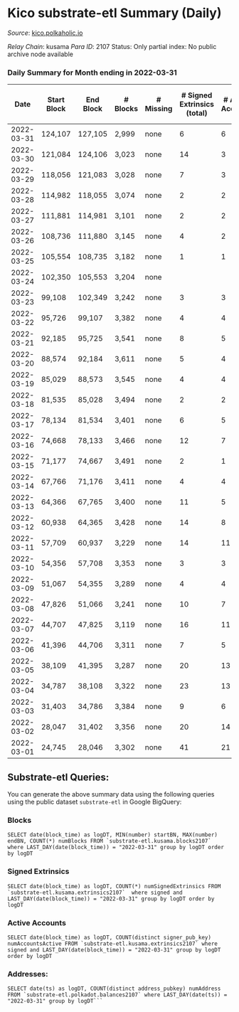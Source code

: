 # Kico substrate-etl Summary (Daily)

_Source_: [kico.polkaholic.io](https://kico.polkaholic.io)

*Relay Chain*: kusama
*Para ID*: 2107
Status: Only partial index: No public archive node available


### Daily Summary for Month ending in 2022-03-31


| Date | Start Block | End Block | # Blocks | # Missing | # Signed Extrinsics (total) | # Active Accounts | # Addresses with Balances | # Events | # Transfers | # XCM Transfers In | # XCM Transfers Out |
| ---- | ----------- | --------- | -------- | --------- | --------------------------- | ----------------- | ------------------------- | -------- | ----------- | ------------------ | ------------------- |
| 2022-03-31 | 124,107 | 127,105 | 2,999 | none  | 6 | 6 | 26,256 | 6,021 | 1  |   |   |
| 2022-03-30 | 121,084 | 124,106 | 3,023 | none  | 14 | 3 | 26,256 | 6,118 | 1  |   |   |
| 2022-03-29 | 118,056 | 121,083 | 3,028 | none  | 7 | 3 | 26,255 | 6,086 | 1  |   |   |
| 2022-03-28 | 114,982 | 118,055 | 3,074 | none  | 2 | 2 | 26,255 | 6,160 |   |   |   |
| 2022-03-27 | 111,881 | 114,981 | 3,101 | none  | 2 | 2 | 26,255 | 6,209 |   |   |   |
| 2022-03-26 | 108,736 | 111,880 | 3,145 | none  | 4 | 2 | 26,255 | 6,304 |   |   |   |
| 2022-03-25 | 105,554 | 108,735 | 3,182 | none  | 1 | 1 | 26,255 | 6,373 |   |   |   |
| 2022-03-24 | 102,350 | 105,553 | 3,204 | none  |  |  | 26,255 | 6,410 |   |   |   |
| 2022-03-23 | 99,108 | 102,349 | 3,242 | none  | 3 | 3 | 26,255 | 6,499 | 1  |   |   |
| 2022-03-22 | 95,726 | 99,107 | 3,382 | none  | 4 | 4 | 26,255 | 6,778 |   |   |   |
| 2022-03-21 | 92,185 | 95,725 | 3,541 | none  | 8 | 5 | 26,255 | 7,112 | 2  |   |   |
| 2022-03-20 | 88,574 | 92,184 | 3,611 | none  | 5 | 4 | 26,255 | 7,239 |   |   |   |
| 2022-03-19 | 85,029 | 88,573 | 3,545 | none  | 4 | 4 | 26,255 | 7,110 | 1  |   |   |
| 2022-03-18 | 81,535 | 85,028 | 3,494 | none  | 2 | 2 | 26,254 | 6,996 |   |   |   |
| 2022-03-17 | 78,134 | 81,534 | 3,401 | none  | 6 | 5 | 26,254 | 6,828 | 1  |   |   |
| 2022-03-16 | 74,668 | 78,133 | 3,466 | none  | 12 | 7 | 26,253 | 6,972 | 6  |   |   |
| 2022-03-15 | 71,177 | 74,667 | 3,491 | none  | 2 | 1 | 26,252 | 6,992 |   |   |   |
| 2022-03-14 | 67,766 | 71,176 | 3,411 | none  | 4 | 4 | 26,252 | 6,836 |   |   |   |
| 2022-03-13 | 64,366 | 67,765 | 3,400 | none  | 11 | 5 | 26,252 | 6,847 | 5  |   |   |
| 2022-03-12 | 60,938 | 64,365 | 3,428 | none  | 14 | 8 | 26,248 | 6,908 | 8  |   |   |
| 2022-03-11 | 57,709 | 60,937 | 3,229 | none  | 14 | 11 | 26,244 | 6,502 | 7  |   |   |
| 2022-03-10 | 54,356 | 57,708 | 3,353 | none  | 3 | 3 | 26,243 | 6,721 |   |   |   |
| 2022-03-09 | 51,067 | 54,355 | 3,289 | none  | 4 | 4 | 26,243 | 6,592 |   |   |   |
| 2022-03-08 | 47,826 | 51,066 | 3,241 | none  | 10 | 7 | 26,243 | 6,521 | 3  |   |   |
| 2022-03-07 | 44,707 | 47,825 | 3,119 | none  | 16 | 11 | 26,242 | 6,293 | 7  |   |   |
| 2022-03-06 | 41,396 | 44,706 | 3,311 | none  | 7 | 5 | 26,240 | 6,653 | 2  |   |   |
| 2022-03-05 | 38,109 | 41,395 | 3,287 | none  | 20 | 13 | 26,238 | 6,637 | 12  |   |   |
| 2022-03-04 | 34,787 | 38,108 | 3,322 | none  | 23 | 13 | 26,237 | 6,738 | 14  |   |   |
| 2022-03-03 | 31,403 | 34,786 | 3,384 | none  | 9 | 6 | 26,229 | 6,801 | 7  |   |   |
| 2022-03-02 | 28,047 | 31,402 | 3,356 | none  | 20 | 14 | 26,227 | 6,781 | 10  |   |   |
| 2022-03-01 | 24,745 | 28,046 | 3,302 | none  | 41 | 21 | 26,225 | 6,743 | 34  |   |   |

## Substrate-etl Queries:
You can generate the above summary data using the following queries using the public dataset `substrate-etl` in Google BigQuery:


### Blocks
```
SELECT date(block_time) as logDT, MIN(number) startBN, MAX(number) endBN, COUNT(*) numBlocks FROM `substrate-etl.kusama.blocks2107`  where LAST_DAY(date(block_time)) = "2022-03-31" group by logDT order by logDT
```


### Signed Extrinsics
```
SELECT date(block_time) as logDT, COUNT(*) numSignedExtrinsics FROM `substrate-etl.kusama.extrinsics2107`  where signed and LAST_DAY(date(block_time)) = "2022-03-31" group by logDT order by logDT
```


### Active Accounts
```
SELECT date(block_time) as logDT, COUNT(distinct signer_pub_key) numAccountsActive FROM `substrate-etl.kusama.extrinsics2107` where signed and LAST_DAY(date(block_time)) = "2022-03-31" group by logDT order by logDT
```


### Addresses:
```
SELECT date(ts) as logDT, COUNT(distinct address_pubkey) numAddress FROM `substrate-etl.polkadot.balances2107` where LAST_DAY(date(ts)) = "2022-03-31" group by logDT```

